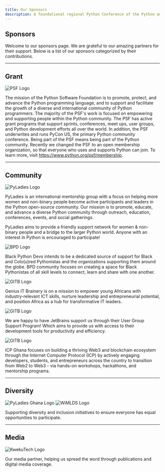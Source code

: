 ```yaml
---
title: Our Sponsors
description: A foundational regional Python Conference of the Python and developer community in Volta.
---
```


## Sponsors

Welcome to our sponsors page. We are grateful to our amazing partners for their support. Below is a list of our sponsors categorized by their contributions.

---

## Grant

<img src="../../image/sponsors/psf-logo-narrow-256x84-alpha.png" alt="PSF Logo" class="rounded" />

The mission of the Python Software Foundation is to promote, protect, and advance the Python programming language, and to support and facilitate the growth of a diverse and international community of Python programmers. The majority of the PSF's work is focused on empowering and supporting people within the Python community. The PSF has active grant programs that support sprints, conferences, meet ups, user groups, and Python development efforts all over the world. In addition, the PSF underwrites and runs PyCon US, the primary Python community conference. Being part of the PSF means being part of the Python community. Recently we changed the PSF to an open membership organization, so that everyone who uses and supports Python can join. To learn more, visit https://www.python.org/psf/membership.

---

## Community

<img src="../../image/sponsors/pylady_geek_wordmark_standard.png" alt="PyLadies Logo" class="rounded" />

PyLadies is an international mentorship group with a focus on helping more women and non-binary people become active participants and leaders in the Python open-source community. Our mission is to promote, educate, and advance a diverse Python community through outreach, education, conferences, events, and social gatherings.

PyLadies aims to provide a friendly support network for women & non-binary people and a bridge to the larger Python world. Anyone with an interest in Python is encouraged to participate!

<img src="../../image/sponsors/BPD_Stacked_Black.png" alt="BPD Logo" class="rounded" />

Black Python Devs intends to be a dedicated source of support for Black and Colo(u)red Pythonistas and the organizations supporting them around the globe.
BPD community focuses on creating a space for Black Pythonistas of all skill levels to connect, learn and share with one another.

<img src="../../image/sponsors/GITB Round Logo.png" alt="GITB Logo" class="rounded" />

Genius IT Brainery is on a mission to empower young Africans with industry-relevant ICT skills, nurture leadership and entrepreneurial potential, and position Africa as a hub for transformative IT leaders.

<img src="../../image/sponsors/jetbrains.svg" alt="GITB Logo" class="rounded" />

We are happy to have JetBrains support us through their User Group Support Program! Which aims to provide us with access to their development tools for productivity and efficiency.

<img src="../../image/sponsors/GH blck letter.png" alt="GITB Logo" class="rounded" />

ICP Ghana focuses on building a thriving Web3 and blockchain ecosystem through the Internet Computer Protocol (ICP) by actively engaging developers, students, and entrepreneurs across the country to transition from Web2 to Web3 - via hands-on workshops, hackathons, and mentorship programs.

---

## Diversity

<img src="../../image/sponsors/pyladies1.png" alt="PyLadies Ghana Logo" class="rounded" />

<img src="../../image/sponsors/wimlds_logo.png" alt="WiMLDS Logo" class="rounded" />

Supporting diversity and inclusion initiatives to ensure everyone has equal opportunities to participate.

---

## Media

<img src="../../image/sponsors/kwekutech-logo-primary.png" alt="KwekuTech Logo" class="rounded" />

Our media partner, helping us spread the word through publications and digital media coverage.
